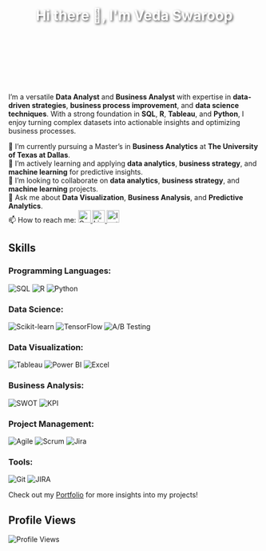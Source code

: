 <div style="background-image: url('https://github.com/Vedv7/Vedv7/blob/main/54dd2a6c17f894e233848e18eaa242d9.jpg'); background-size: cover; background-position: center; height: 300px; display: flex; justify-content: center; align-items: center; color: white; text-shadow: 2px 2px 4px rgba(0, 0, 0, 0.7);">
  <h1>Hi there 👋, I'm Veda Swaroop</h1>
</div>

<p>I’m a versatile <strong>Data Analyst</strong> and <strong>Business Analyst</strong> with expertise in <strong>data-driven strategies</strong>, <strong>business process improvement</strong>, and <strong>data science techniques</strong>. With a strong foundation in <strong>SQL</strong>, <strong>R</strong>, <strong>Tableau</strong>, and <strong>Python</strong>, I enjoy turning complex datasets into actionable insights and optimizing business processes.</p>

🔭 I’m currently pursuing a Master’s in **Business Analytics** at **The University of Texas at Dallas**.  
🌱 I’m actively learning and applying **data analytics**, **business strategy**, and **machine learning** for predictive insights.  
👯 I’m looking to collaborate on **data analytics**, **business strategy**, and **machine learning** projects.  
💬 Ask me about **Data Visualization**, **Business Analysis**, and **Predictive Analytics**.  
📫 How to reach me: <a href="mailto:dasagrandhi.v@gmail.com" target="_blank">
  <img src="https://upload.wikimedia.org/wikipedia/commons/7/7e/Gmail_icon_%282020%29.svg" alt="Gmail" width="25" height="25"/>
</a>
<a href="https://www.linkedin.com/in/vedaswaroopdasagrandhi/" target="_blank">
  <img src="https://upload.wikimedia.org/wikipedia/commons/e/e9/Linkedin_icon.svg" alt="LinkedIn" width="25" height="25"/>
</a>
<a href="https://www.instagram.com/ved_swaroop?igshid=MTYxOHowMHVyeDdjNw%3D%3D&utm_source=qr" target="_blank">
  <img src="https://upload.wikimedia.org/wikipedia/commons/a/a5/Instagram_icon.png" alt="Instagram" width="25" height="25"/>
</a>



## Skills

### Programming Languages:
![SQL](https://img.shields.io/badge/SQL-4479A1?style=for-the-badge&logo=postgresql&logoColor=white)
![R](https://img.shields.io/badge/R-276DC3?style=for-the-badge&logo=r&logoColor=white)
![Python](https://img.shields.io/badge/Python-3776AB?style=for-the-badge&logo=python&logoColor=white)

### Data Science:
![Scikit-learn](https://img.shields.io/badge/Scikit--learn-F7931E?style=for-the-badge&logo=scikit-learn&logoColor=white)
![TensorFlow](https://img.shields.io/badge/TensorFlow-FF6F00?style=for-the-badge&logo=tensorflow&logoColor=white)
![A/B Testing](https://img.shields.io/badge/A%2FB_Testing-E34F26?style=for-the-badge&logo=testing-library&logoColor=white)

### Data Visualization:
![Tableau](https://img.shields.io/badge/Tableau-E97627?style=for-the-badge&logo=tableau&logoColor=white)
![Power BI](https://img.shields.io/badge/Power_BI-F2C811?style=for-the-badge&logo=power-bi&logoColor=black)
![Excel](https://img.shields.io/badge/Excel-217346?style=for-the-badge&logo=microsoft-excel&logoColor=white)

### Business Analysis:
![SWOT](https://img.shields.io/badge/SWOT-00A9E0?style=for-the-badge&logo=chart-bar&logoColor=white)
![KPI](https://img.shields.io/badge/KPI-0052CC?style=for-the-badge&logo=bar-chart&logoColor=white)

### Project Management:
![Agile](https://img.shields.io/badge/Agile-0A66C2?style=for-the-badge&logo=agile&logoColor=white)
![Scrum](https://img.shields.io/badge/Scrum-6DB33F?style=for-the-badge&logo=scrum&logoColor=white)
![Jira](https://img.shields.io/badge/Jira-0052CC?style=for-the-badge&logo=jira&logoColor=white)

### Tools:
![Git](https://img.shields.io/badge/Git-F05032?style=for-the-badge&logo=git&logoColor=white)
![JIRA](https://img.shields.io/badge/JIRA-0052CC?style=for-the-badge&logo=jira&logoColor=white)

Check out my [Portfolio](https://datascienceportfol.io/VedaSwaroop) for more insights into my projects!

## Profile Views
![Profile Views](https://komarev.com/ghpvc/?username=Vedv7&color=blue)


